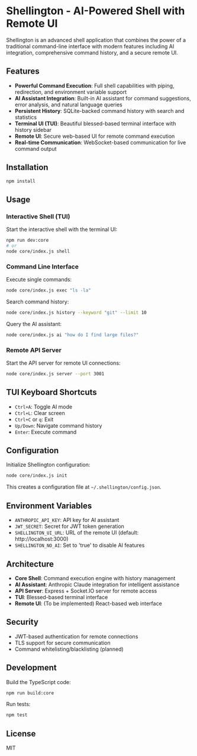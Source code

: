 # Shellington - AI-Powered Shell with Remote UI

Shellington is an advanced shell application that combines the power of a traditional command-line interface with modern features including AI integration, comprehensive command history, and a secure remote UI.

## Features

- **Powerful Command Execution**: Full shell capabilities with piping, redirection, and environment variable support
- **AI Assistant Integration**: Built-in AI assistant for command suggestions, error analysis, and natural language queries
- **Persistent History**: SQLite-backed command history with search and statistics
- **Terminal UI (TUI)**: Beautiful blessed-based terminal interface with history sidebar
- **Remote UI**: Secure web-based UI for remote command execution
- **Real-time Communication**: WebSocket-based communication for live command output

## Installation

```bash
npm install
```

## Usage

### Interactive Shell (TUI)

Start the interactive shell with the terminal UI:

```bash
npm run dev:core
# or
node core/index.js shell
```

### Command Line Interface

Execute single commands:

```bash
node core/index.js exec "ls -la"
```

Search command history:

```bash
node core/index.js history --keyword "git" --limit 10
```

Query the AI assistant:

```bash
node core/index.js ai "how do I find large files?"
```

### Remote API Server

Start the API server for remote UI connections:

```bash
node core/index.js server --port 3001
```

## TUI Keyboard Shortcuts

- `Ctrl+A`: Toggle AI mode
- `Ctrl+L`: Clear screen
- `Ctrl+C` or `q`: Exit
- `Up/Down`: Navigate command history
- `Enter`: Execute command

## Configuration

Initialize Shellington configuration:

```bash
node core/index.js init
```

This creates a configuration file at `~/.shellington/config.json`.

## Environment Variables

- `ANTHROPIC_API_KEY`: API key for AI assistant
- `JWT_SECRET`: Secret for JWT token generation
- `SHELLINGTON_UI_URL`: URL of the remote UI (default: http://localhost:3000)
- `SHELLINGTON_NO_AI`: Set to 'true' to disable AI features

## Architecture

- **Core Shell**: Command execution engine with history management
- **AI Assistant**: Anthropic Claude integration for intelligent assistance
- **API Server**: Express + Socket.IO server for remote access
- **TUI**: Blessed-based terminal interface
- **Remote UI**: (To be implemented) React-based web interface

## Security

- JWT-based authentication for remote connections
- TLS support for secure communication
- Command whitelisting/blacklisting (planned)

## Development

Build the TypeScript code:

```bash
npm run build:core
```

Run tests:

```bash
npm test
```

## License

MIT
